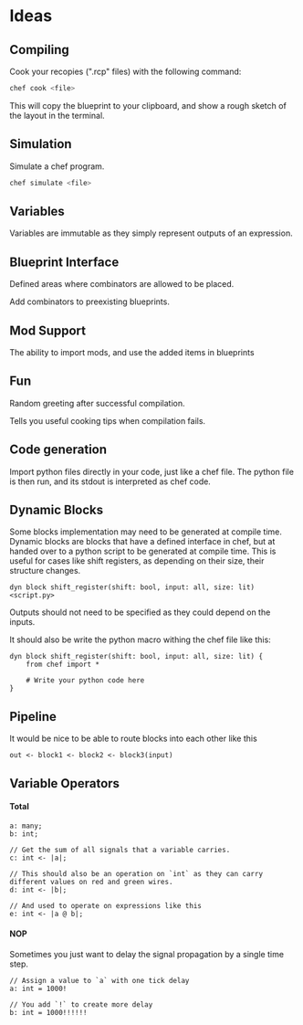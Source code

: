 # Ideas

## Compiling
Cook your recopies (".rcp" files) with the following command:
```bash
chef cook <file>
```
This will copy the blueprint to your clipboard, and show a rough sketch of the layout in the terminal.

## Simulation
Simulate a chef program.
```bash
chef simulate <file>
```

## Variables
Variables are immutable as they simply represent outputs of an expression.

## Blueprint Interface
Defined areas where combinators are allowed to be placed.

Add combinators to preexisting blueprints.

## Mod Support
The ability to import mods, and use the added items in blueprints

## Fun
Random greeting after successful compilation.

Tells you useful cooking tips when compilation fails.

## Code generation
Import python files directly in your code, just like a chef file. The python file is then run, and its stdout is interpreted as chef code.

## Dynamic Blocks
Some blocks implementation may need to be generated at compile time. Dynamic blocks are blocks that have a defined interface in chef, but at handed over to a python script to be generated at compile time. This is useful for cases like shift registers, as depending on their size, their structure changes.

```
dyn block shift_register(shift: bool, input: all, size: lit) <script.py> 
```

Outputs should not need to be specified as they could depend on the inputs.

It should also be write the python macro withing the chef file like this:

```
dyn block shift_register(shift: bool, input: all, size: lit) {
    from chef import *

    # Write your python code here
}
```
## Pipeline
It would be nice to be able to route blocks into each other like this
```
out <- block1 <- block2 <- block3(input)
```

## Variable Operators

#### Total
```
a: many;
b: int;

// Get the sum of all signals that a variable carries.
c: int <- |a|;

// This should also be an operation on `int` as they can carry different values on red and green wires.
d: int <- |b|;

// And used to operate on expressions like this
e: int <- |a @ b|;
```


#### NOP
Sometimes you just want to delay the signal propagation by a single time step.
```
// Assign a value to `a` with one tick delay
a: int = 1000!

// You add `!` to create more delay
b: int = 1000!!!!!!
```
